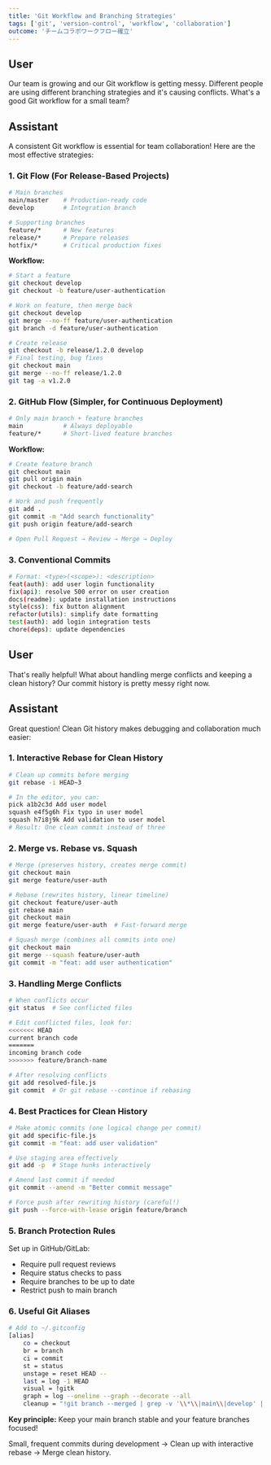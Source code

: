 ```yaml
---
title: 'Git Workflow and Branching Strategies'
tags: ['git', 'version-control', 'workflow', 'collaboration']
outcome: 'チームコラボワークフロー確立'
---
```


## User

Our team is growing and our Git workflow is getting messy. Different people are using different branching strategies and it's causing conflicts. What's a good Git workflow for a small team?

## Assistant

A consistent Git workflow is essential for team collaboration! Here are the most effective strategies:

### 1. Git Flow (For Release-Based Projects)

```bash
# Main branches
main/master    # Production-ready code
develop        # Integration branch

# Supporting branches
feature/*      # New features
release/*      # Prepare releases
hotfix/*       # Critical production fixes
```

**Workflow:**

```bash
# Start a feature
git checkout develop
git checkout -b feature/user-authentication

# Work on feature, then merge back
git checkout develop
git merge --no-ff feature/user-authentication
git branch -d feature/user-authentication

# Create release
git checkout -b release/1.2.0 develop
# Final testing, bug fixes
git checkout main
git merge --no-ff release/1.2.0
git tag -a v1.2.0
```

### 2. GitHub Flow (Simpler, for Continuous Deployment)

```bash
# Only main branch + feature branches
main           # Always deployable
feature/*      # Short-lived feature branches
```

**Workflow:**

```bash
# Create feature branch
git checkout main
git pull origin main
git checkout -b feature/add-search

# Work and push frequently
git add .
git commit -m "Add search functionality"
git push origin feature/add-search

# Open Pull Request → Review → Merge → Deploy
```

### 3. Conventional Commits

```bash
# Format: <type>(<scope>): <description>
feat(auth): add user login functionality
fix(api): resolve 500 error on user creation
docs(readme): update installation instructions
style(css): fix button alignment
refactor(utils): simplify date formatting
test(auth): add login integration tests
chore(deps): update dependencies
```

## User

That's really helpful! What about handling merge conflicts and keeping a clean history? Our commit history is pretty messy right now.

## Assistant

Great question! Clean Git history makes debugging and collaboration much easier:

### 1. Interactive Rebase for Clean History

```bash
# Clean up commits before merging
git rebase -i HEAD~3

# In the editor, you can:
pick a1b2c3d Add user model
squash e4f5g6h Fix typo in user model
squash h7i8j9k Add validation to user model
# Result: One clean commit instead of three
```

### 2. Merge vs. Rebase vs. Squash

```bash
# Merge (preserves history, creates merge commit)
git checkout main
git merge feature/user-auth

# Rebase (rewrites history, linear timeline)
git checkout feature/user-auth
git rebase main
git checkout main
git merge feature/user-auth  # Fast-forward merge

# Squash merge (combines all commits into one)
git checkout main
git merge --squash feature/user-auth
git commit -m "feat: add user authentication"
```

### 3. Handling Merge Conflicts

```bash
# When conflicts occur
git status  # See conflicted files

# Edit conflicted files, look for:
<<<<<<< HEAD
current branch code
=======
incoming branch code
>>>>>>> feature/branch-name

# After resolving conflicts
git add resolved-file.js
git commit  # Or git rebase --continue if rebasing
```

### 4. Best Practices for Clean History

```bash
# Make atomic commits (one logical change per commit)
git add specific-file.js
git commit -m "feat: add user validation"

# Use staging area effectively
git add -p  # Stage hunks interactively

# Amend last commit if needed
git commit --amend -m "Better commit message"

# Force push after rewriting history (careful!)
git push --force-with-lease origin feature/branch
```

### 5. Branch Protection Rules

Set up in GitHub/GitLab:

- Require pull request reviews
- Require status checks to pass
- Require branches to be up to date
- Restrict push to main branch

### 6. Useful Git Aliases

```bash
# Add to ~/.gitconfig
[alias]
    co = checkout
    br = branch
    ci = commit
    st = status
    unstage = reset HEAD --
    last = log -1 HEAD
    visual = !gitk
    graph = log --oneline --graph --decorate --all
    cleanup = "!git branch --merged | grep -v '\\*\\|main\\|develop' | xargs -n 1 git branch -d"
```

**Key principle:** Keep your main branch stable and your feature branches focused!

Small, frequent commits during development → Clean up with interactive rebase → Merge clean history.
